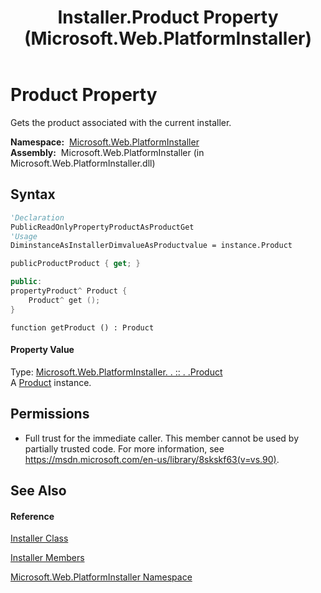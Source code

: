 ﻿---
title: Installer.Product Property  (Microsoft.Web.PlatformInstaller)
TOCTitle: Product Property
ms:assetid: P:Microsoft.Web.PlatformInstaller.Installer.Product
ms:mtpsurl: https://msdn.microsoft.com/en-us/library/microsoft.web.platforminstaller.installer.product(v=VS.90)
ms:contentKeyID: 22049760
ms.date: 05/02/2012
mtps_version: v=VS.90
f1_keywords:
- Microsoft.Web.PlatformInstaller.Installer.Product
- Microsoft.Web.PlatformInstaller.Installer.get_Product
dev_langs:
- CSharp
- JScript
- VB
- c++
api_location:
- Microsoft.Web.PlatformInstaller.dll
api_name:
- Microsoft.Web.PlatformInstaller.Installer.get_Product
- Microsoft.Web.PlatformInstaller.Installer.Product
api_type:
- Managed
topic_type:
- apiref
- kbSyntax
product_family_name: VS
ROBOTS: INDEX,FOLLOW
---

# Product Property

Gets the product associated with the current installer.

**Namespace:**  [Microsoft.Web.PlatformInstaller](microsoft-web-platforminstaller-namespace.md)  
**Assembly:**  Microsoft.Web.PlatformInstaller (in Microsoft.Web.PlatformInstaller.dll)

## Syntax

``` vb
'Declaration
PublicReadOnlyPropertyProductAsProductGet
'Usage
DiminstanceAsInstallerDimvalueAsProductvalue = instance.Product
```

``` csharp
publicProductProduct { get; }
```

``` c++
public:
propertyProduct^ Product {
    Product^ get ();
}
```

``` jscript
function getProduct () : Product
```

#### Property Value

Type: [Microsoft.Web.PlatformInstaller. . :: . .Product](product-class-microsoft-web-platforminstaller.md)  
A [Product](product-class-microsoft-web-platforminstaller.md) instance.  

## Permissions

  - Full trust for the immediate caller. This member cannot be used by partially trusted code. For more information, see <https://msdn.microsoft.com/en-us/library/8skskf63(v=vs.90)>.

## See Also

#### Reference

[Installer Class](installer-class-microsoft-web-platforminstaller.md)

[Installer Members](installer-members-microsoft-web-platforminstaller.md)

[Microsoft.Web.PlatformInstaller Namespace](microsoft-web-platforminstaller-namespace.md)

